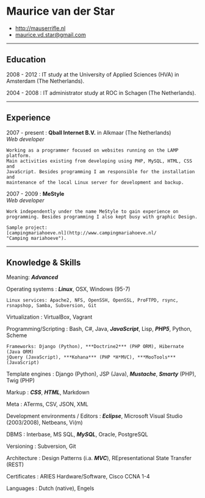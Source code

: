 # Maurice van der Star

* http://mauserrifle.nl
* maurice.vd.star@gmail.com

-------------------------------------------------------------------------------

## Education
2008 - 2012
:   IT study at the University of Applied Sciences (HVA) in Amsterdam (The 
    Netherlands).

2004 - 2008
:   IT administrator study at ROC in Schagen (The Netherlands).

-------------------------------------------------------------------------------

## Experience
2007 - present
:   **Qball Internet B.V.** in Alkmaar (The Netherlands)  
    *Web developer*

    Working as a programmer focused on websites running on the LAMP platform.
    Main activities existing from developing using PHP, MySQL, HTML, CSS and 
    JavaScript. Besides programming I am responsible for the installation and 
    maintenance of the local Linux server for development and backup.

2007 - 2009
:   **MeStyle**  
    *Web developer*

    Work independently under the name MeStyle to gain experience on
    programming. Besides programming I also kept busy with graphic Design.

    Sample project: 
    [campingmariahoeve.nl](http://www.campingmariahoeve.nl/ 
    "Camping mariahoeve").

-------------------------------------------------------------------------------

## Knowledge & Skills

Meaning: ***Advanced***

Operating systems
:   ***Linux***, OSX, Windows (95-7)

    Linux services: Apache2, NFS, OpenSSH, OpenSSL, ProFTPD, rsync, 
    rsnapshop, Samba, Subversion, Git

Virtualization
:    VirtualBox, Vagrant

Programming/Scripting
:   Bash, C#, Java, ***JavaScript***, Lisp, ***PHP5***, Python, Scheme

    Frameworks: Django (Python), ***Doctrine2*** (PHP ORM), Hibernate (Java ORM) 
    jQuery (JavaScript), ***Kohana*** (PHP *H*MVC), ***MooTools*** (JavaScript)

Template engines
:   Django (Python), JSP (Java), ***Mustache***, ***Smarty*** (PHP), Twig (PHP)

Markup
:   ***CSS***, ***HTML***, Markdown

Meta
:   ATerms, CSV, JSON, XML

Development environments / Editors
:   ***Eclipse***, Microsoft Visual Studio (2003/2008), Netbeans, Vi(m)

DBMS
:   Interbase, MS SQL, ***MySQL***, Oracle, PostgreSQL

Versioning
:   Subversion, Git

Architecture
:   Design Patterns (i.a. ***MVC***), REpresentational State Transfer (REST)

Certificates
:   ARIES Hardware/Software, Cisco CCNA 1-4

Languages
:   Dutch (native), Engels
